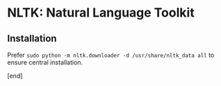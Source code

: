 # NLTK: Natural Language Toolkit

## Installation

Prefer `sudo python -m nltk.downloader -d /usr/share/nltk_data all` to ensure central installation.

[end]
